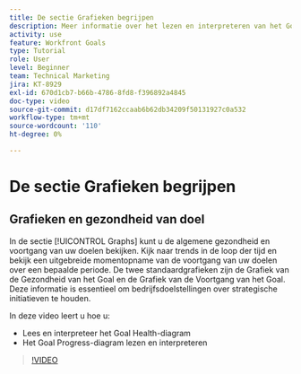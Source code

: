 ```yaml
---
title: De sectie Grafieken begrijpen
description: Meer informatie over het lezen en interpreteren van het Goal Health Chart and Goal Progress Chart in [!DNL &#x200B;  Doelen].
activity: use
feature: Workfront Goals
type: Tutorial
role: User
level: Beginner
team: Technical Marketing
jira: KT-8929
exl-id: 670d1cb7-b66b-4786-8fd8-f396892a4845
doc-type: video
source-git-commit: d17df7162ccaab6b62db34209f50131927c0a532
workflow-type: tm+mt
source-wordcount: '110'
ht-degree: 0%

---
```


# De sectie Grafieken begrijpen

## Grafieken en gezondheid van doel

In de sectie [!UICONTROL Graphs] kunt u de algemene gezondheid en voortgang van uw doelen bekijken. Kijk naar trends in de loop der tijd en bekijk een uitgebreide momentopname van de voortgang van uw doelen over een bepaalde periode. De twee standaardgrafieken zijn de Grafiek van de Gezondheid van het Goal en de Grafiek van de Voortgang van het Goal. Deze informatie is essentieel om bedrijfsdoelstellingen over strategische initiatieven te houden.

In deze video leert u hoe u:

* Lees en interpreteer het Goal Health-diagram
* Het Goal Progress-diagram lezen en interpreteren

>[!VIDEO](https://video.tv.adobe.com/v/335201/?quality=12&learn=on&enablevpops)

